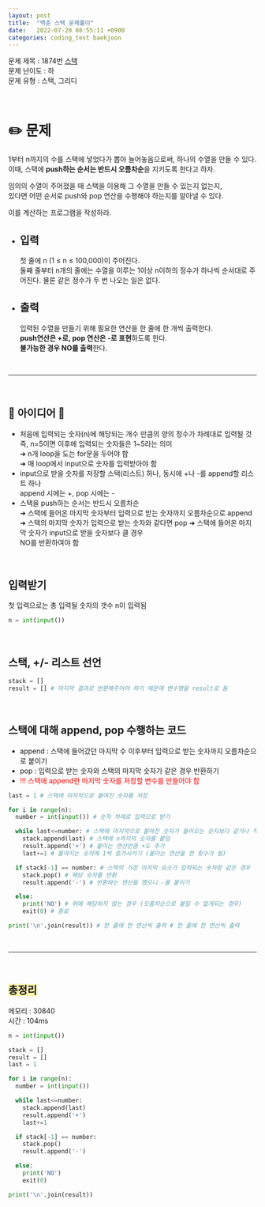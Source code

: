 ```yaml
---
layout: post
title:  "백준 스택 문제풀이"
date:   2022-07-20 08:55:11 +0900
categories: coding_test baekjoon
---
```


문제 제목 : 1874번 [스택]  
문제 난이도 : 하   
문제 유형 : 스택, 그리디


<br>   

# ✏️ 문제

1부터 n까지의 수를 스택에 넣었다가 뽑아 늘어놓음으로써, 하나의 수열을 만들 수 있다.      
이때, 스택에 **push하는 순서는 반드시 오름차순**을 지키도록 한다고 하자.     

임의의 수열이 주어졌을 때 스택을 이용해 그 수열을 만들 수 있는지 없는지,      
있다면 어떤 순서로 push와 pop 연산을 수행해야 하는지를 알아낼 수 있다.      

이를 계산하는 프로그램을 작성하라.

- ## 입력   
  첫 줄에 n (1 ≤ n ≤ 100,000)이 주어진다.     
  둘째 줄부터 n개의 줄에는 수열을 이루는 1이상 n이하의 정수가 하나씩 순서대로 주어진다. 물론 같은 정수가 두 번 나오는 일은 없다.

- ## 출력
  입력된 수열을 만들기 위해 필요한 연산을 한 줄에 한 개씩 출력한다.     
  **push연산은 +로, pop 연산은 -로 표현**하도록 한다.    
  **불가능한 경우 NO를 출력**한다.


<br> 

--- 

<br>


## 🔔 아이디어 🔔
* 처음에 입력되는 숫자(n)에 해당되는 개수 만큼의 양의 정수가 차례대로 입력될 것     
  즉, n=5이면 이후에 입력되는 숫자들은 1~5라는 의미    
  ➜ n개 loop을 도는 for문을 두어야 함     
  ➜ 매 loop에서 input으로 숫자를 입력받아야 함        
* input으로 받을 숫자를 저장할 스택(리스트) 하나, 동시에 +나 -를 append할 리스트 하나    
  append 시에는 +, pop 시에는 -
* 스택을 push하는 순서는 반드시 오름차순          
  ➜ 스택에 들어온 마지막 숫자부터 입력으로 받는 숫자까지 오름차순으로 append      
  ➜ 스택의 마지막 숫자가 입력으로 받는 숫자와 같다면 pop
  ➜ 스택에 들어온 마지막 숫자가 input으로 받을 숫자보다 클 경우    
  NO를 반환하여야 함


<br>


## 입력받기
첫 입력으로는 총 입력될 숫자의 갯수 n이 입력됨        
``` python 
n = int(input())
```


<br>


## 스택, +/- 리스트 선언
``` python
stack = []
result = [] # 마지막 결과로 반환해주어야 하기 때문에 변수명을 result로 둠
```


<br>


## 스택에 대해 append, pop 수행하는 코드
* append : 스택에 들어갔던 마지막 수 이후부터 입력으로 받는 숫자까지 오름차순으로 붙이기 
* pop : 입력으로 받는 숫자와 스택의 마지막 숫자가 같은 경우 반환하기    
* <span style="color:red;">!!! 스택에 append한 마지막 숫자를 저장할 변수를 만들어야 함</span> 
``` python
last = 1 # 스택에 마지막으로 붙여진 숫자를 저장

for i in range(n):
  number = int(input()) # 숫자 차례로 입력으로 받기

  while last<=number: # 스택에 마지막으로 붙여진 숫자가 들어오는 숫자보다 같거나 작을 때
    stack.append(last) # 스택에 n까지의 숫자를 붙임
    result.append('+') # 붙이는 연산만큼 +도 추가
    last+=1 # 붙여지는 숫자에 1씩 증가시키기 (붙이는 연산을 한 횟수가 됨)

  if stack[-1] == number: # 스택의 가장 마지막 요소가 입력되는 숫자랑 같은 경우
    stack.pop() # 해당 숫자를 반환
    result.append('-') # 반환하는 연산을 했으니 -를 붙이기

  else:
    print('NO') # 위에 해당하지 않는 경우 (오름차순으로 붙일 수 없게되는 경우)
    exit(0) # 종료

print('\n'.join(result)) # 한 줄에 한 연산씩 출력 # 한 줄에 한 연산씩 출력
``` 


<br>


--- 

<br>


## <span style="background-color:#fff5b1;">총정리</span>    
메모리 : 30840     
시간 : 104ms   
``` python
n = int(input())

stack = []
result = []
last = 1 

for i in range(n):
  number = int(input())

  while last<=number: 
    stack.append(last) 
    result.append('+') 
    last+=1 

  if stack[-1] == number:
    stack.pop() 
    result.append('-') 

  else:
    print('NO')
    exit(0)

print('\n'.join(result)) 
```

[스택]: https://www.acmicpc.net/problem/1874